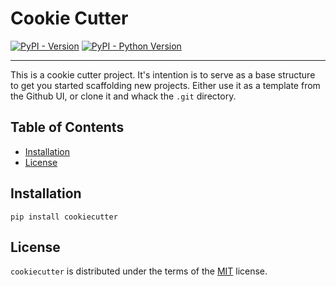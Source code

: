 # Cookie Cutter

[![PyPI - Version](https://img.shields.io/pypi/v/cookiecutter.svg)](https://pypi.org/project/cookiecutter)
[![PyPI - Python Version](https://img.shields.io/pypi/pyversions/cookiecutter.svg)](https://pypi.org/project/cookiecutter)

-----

This is a cookie cutter project. It's intention is to serve as a base structure to get you started scaffolding new projects. Either use it as a template from the Github UI, or clone it and whack the `.git` directory.

## Table of Contents

- [Installation](#installation)
- [License](#license)

## Installation

```console
pip install cookiecutter
```

## License

`cookiecutter` is distributed under the terms of the [MIT](https://spdx.org/licenses/MIT.html) license.
